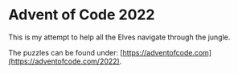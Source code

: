 # Advent of Code 2022

This is my attempt to help all the Elves navigate through the jungle.

The puzzles can be found under: [https://adventofcode.com](https://adventofcode.com/2022).


